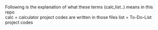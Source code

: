Following is the explanation of what these terms (calc,list..) means in this repo <br>
calc = calculator project codes are written in those files
list = To-Do-List project codes  
